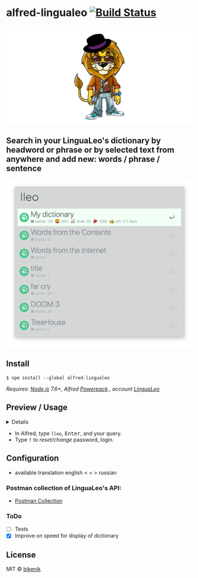 # alfred-lingualeo [![Build Status](https://travis-ci.org/bikenik/alfred-lingualeo.svg?branch=master)](https://travis-ci.org/bikenik/alfred-lingualeo)

## ![LinguaLeo](media-readme/icon.png)

## Search in your LinguaLeo's dictionary by headword or phrase or by selected text from anywhere and add new: words / phrase / sentence

![Search by headword](./media-readme/main-window.png)

## Install

```
$ npm install --global alfred-lingualeo
```

*Requires: [Node.js](https://nodejs.org) 7.6+, Alfred [Powerpack](https://www.alfredapp.com/powerpack/)., account [LinguaLeo](https://lingualeo.com)*

## Preview / Usage

<details>
 

<!-- toc -->

### Create, choose and delete your words in LinguaLeo

![Create, choose and delete your words in LinguaLeo](./media-readme/delete-action.png)
![Create, choose and delete your words in LinguaLeo](./media-readme/add-word.png)

### Use <kbd>⌥ + ↵</kbd> to play soud of current word

![Create, choose and delete your decks in LinguaLeo](./media-readme/play-action.png)

### Notifications

![Notifications](./media-readme/notification-alfred-readme.png)

<!-- tocstop -->

</details>

- In Alfred, type `lleo`, <kbd>Enter</kbd>, and your query.
- Type <kbd>!</kbd> to *reset/change* password, login.

## Configuration

- available translation english < = > russian

### Postman collection of LinguaLeo's API:

- [Postman Collection](https://github.com/bikenik/alfred-lingualeo/blob/master/Lingua-Leo.postman_collection.json)

### ToDo

- [ ] Tests
- [x] Improve on speed for display of dictionary

## License

MIT © [bikenik](http://bikenik.org)
